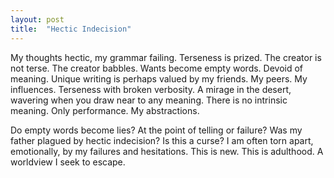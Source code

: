 ```yaml
---
layout: post
title:  "Hectic Indecision"
---
```

My thoughts hectic, my grammar failing. Terseness is prized. The creator is not terse. The creator babbles. Wants become empty words. Devoid of meaning. Unique writing is perhaps valued by my friends. My peers. My influences. Terseness with broken verbosity. A mirage in the desert, wavering when you draw near to any meaning. There is no intrinsic meaning. Only performance. My abstractions.

Do empty words become lies? At the point of telling or failure? Was my father plagued by hectic indecision? Is this a curse? I am often torn apart, emotionally, by my failures and hesitations. This is new. This is adulthood. A worldview I seek to escape.
